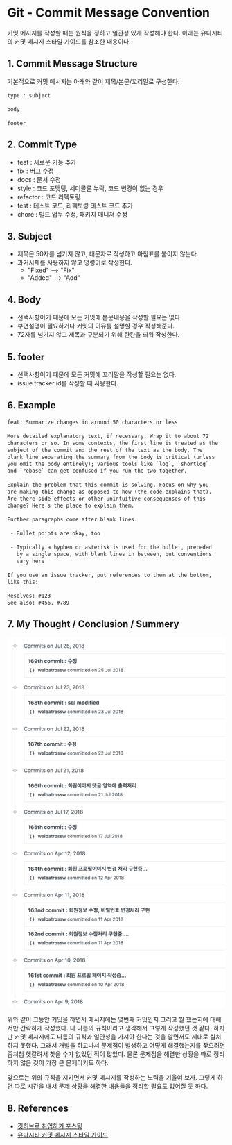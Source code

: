 # Git - Commit Message Convention

커밋 메시지를 작성할 때는 원칙을 정하고 일관성 있게 작성해야 한다. 아래는 유다시티의 커밋 메시지 스타일
가이드를 참조한 내용이다.

## 1. Commit Message Structure

기본적으로 커밋 메시지는 아래와 같이 제목/본문/꼬리말로 구성한다.

```
type : subject

body

footer
```

## 2. Commit Type
- feat : 새로운 기능 추가
- fix : 버그 수정
- docs : 문서 수정
- style : 코드 포맷팅, 세미콜론 누락, 코드 변경이 없는 경우
- refactor : 코드 리펙토링
- test : 테스트 코드, 리펙토링 테스트 코드 추가
- chore : 빌드 업무 수정, 패키지 매니저 수정

## 3. Subject

- 제목은 50자를 넘기지 않고, 대문자로 작성하고 마침표를 붙이지 않는다.
- 과거시제를 사용하지 않고 명령어로 작성한다.
  - "Fixed" --> "Fix"
  - "Added" --> "Add"

## 4. Body

- 선택사항이기 때문에 모든 커밋에 본문내용을 작성할 필요는 없다.
- 부연설명이 필요하거나 커밋의 이유를 설명할 경우 작성해준다.
- 72자를 넘기지 않고 제목과 구분되기 위해 한칸을 띄워 작성한다.

## 5. footer

- 선택사항이기 때문에 모든 커밋에 꼬리말을 작성할 필요는 없다.
- issue tracker id를 작성할 때 사용한다.

## 6. Example

```
feat: Summarize changes in around 50 characters or less

More detailed explanatory text, if necessary. Wrap it to about 72
characters or so. In some contexts, the first line is treated as the
subject of the commit and the rest of the text as the body. The
blank line separating the summary from the body is critical (unless
you omit the body entirely); various tools like `log`, `shortlog`
and `rebase` can get confused if you run the two together.

Explain the problem that this commit is solving. Focus on why you
are making this change as opposed to how (the code explains that).
Are there side effects or other unintuitive consequenses of this
change? Here's the place to explain them.

Further paragraphs come after blank lines.

 - Bullet points are okay, too

 - Typically a hyphen or asterisk is used for the bullet, preceded
   by a single space, with blank lines in between, but conventions
   vary here

If you use an issue tracker, put references to them at the bottom,
like this:

Resolves: #123
See also: #456, #789
```

## 7. My Thought / Conclusion / Summery

![before-commit-message](https://github.com/walbatrossw/TIL/blob/master/01_cs-basic/git/img/before-commit-message.png?raw=true)

위와 같이 그동안 커밋을 하면서 메시지에는 몇번째 커밋인지 그리고 뭘 했는지에 대해서만 간략하게 작성했다.
나 나름의 규칙이라고 생각해서 그렇게 작성했던 것 같다. 하지만 커밋 메시지에도 나름의 규칙과 일관성을 가져야
한다는 것을 알면서도 제대로 실처하지 못했다. 그래서 개발을 하고나서 문제점이 발생하고 어떻게 해결했는지를
찾으려면 좀처첨 헷갈려서 찾을 수가 없었던 적이 많았다. 물론 문제점을 해결한 상황을 따로 정리하지 않은 것이
가장 큰 문제이기도 하다.

앞으로는 위의 규칙을 지키면서 커밋 메시지를 작성하는 노력을 기울여 보자. 그렇게 하면 따로 시간을 내서
문제 상황을 해결한 내용들을 정리할 필요도 없어질 듯 하다.

## 8. References

- [깃허브로 취업하기 포스팅](http://sujinlee.me/professional-github/)
- [유다시티 커밋 메시지 스타일 가이드](https://udacity.github.io/git-styleguide/)

